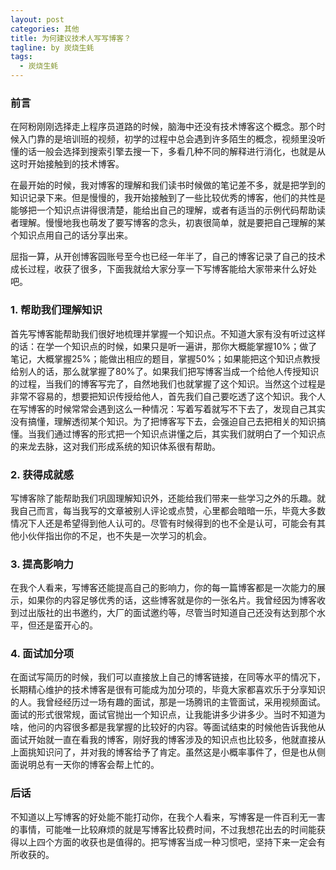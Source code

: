 ```yaml
---
layout: post
categories: 其他
title: 为何建议技术人写写博客？
tagline: by 炭烧生蚝
tags: 
  - 炭烧生蚝
---
```



### 前言

在阿粉刚刚选择走上程序员道路的时候，脑海中还没有技术博客这个概念。那个时候入门靠的是培训班的视频，初学的过程中总会遇到许多陌生的概念，视频里没听懂的话一般会选择到搜索引擎去搜一下，多看几种不同的解释进行消化，也就是从这时开始接触到的技术博客。

在最开始的时候，我对博客的理解和我们读书时候做的笔记差不多，就是把学到的知识记录下来。但是慢慢的，我开始接触到了一些比较优秀的博客，他们的共性是能够把一个知识点讲得很清楚，能给出自己的理解，或者有适当的示例代码帮助读者理解。慢慢地我也萌发了要写博客的念头，初衷很简单，就是要把自己理解的某个知识点用自己的话分享出来。

屈指一算，从开创博客园账号至今也已经一年半了，自己的博客记录了自己的技术成长过程，收获了很多，下面我就给大家分享一下写博客能给大家带来什么好处吧。

### 1. 帮助我们理解知识

首先写博客能帮助我们很好地梳理并掌握一个知识点。不知道大家有没有听过这样的话：在学一个知识点的时候，如果只是听一遍讲，那你大概能掌握10%；做了笔记，大概掌握25%；能做出相应的题目，掌握50%；如果能把这个知识点教授给别人的话，那么就掌握了80%了。如果我们把写博客当成一个给他人传授知识的过程，当我们的博客写完了，自然地我们也就掌握了这个知识。当然这个过程是非常不容易的，想要把知识传授给他人，首先我们自己要吃透了这个知识。我个人在写博客的时候常常会遇到这么一种情况：写着写着就写不下去了，发现自己其实没有搞懂，理解透彻某个知识。为了把博客写下去，会强迫自己去把相关的知识搞懂。当我们通过博客的形式把一个知识点讲懂之后，其实我们就明白了一个知识点的来龙去脉，这对我们形成系统的知识体系很有帮助。

### 2. 获得成就感

写博客除了能帮助我们巩固理解知识外，还能给我们带来一些学习之外的乐趣。就我自己而言，每当我写的文章被别人评论或点赞，心里都会暗暗一乐，毕竟大多数情况下人还是希望得到他人认可的。尽管有时候得到的也不全是认可，可能会有其他小伙伴指出你的不足，也不失是一次学习的机会。

### 3. 提高影响力

在我个人看来，写博客还能提高自己的影响力，你的每一篇博客都是一次能力的展示，如果你的内容足够优秀的话，这些博客就是你的一张名片。我曾经因为博客收到过出版社的出书邀约，大厂的面试邀约等，尽管当时知道自己还没有达到那个水平，但还是蛮开心的。

### 4. 面试加分项

在面试写简历的时候，我们可以直接放上自己的博客链接，在同等水平的情况下，长期精心维护的技术博客是很有可能成为加分项的，毕竟大家都喜欢乐于分享知识的人。我曾经经历过一场有趣的面试，那是一场腾讯的主管面试，采用视频面试。面试的形式很常规，面试官抛出一个知识点，让我能讲多少讲多少。当时不知道为啥，他问的内容很多都是我掌握的比较好的内容。等面试结束的时候他告诉我他从面试开始就一直在看我的博客，刚好我的博客涉及的知识点也比较多，他就直接从上面挑知识问了，并对我的博客给予了肯定。虽然这是小概率事件了，但是也从侧面说明总有一天你的博客会帮上忙的。

### 后话

不知道以上写博客的好处能不能打动你，在我个人看来，写博客是一件百利无一害的事情，可能唯一比较麻烦的就是写博客比较费时间，不过我想花出去的时间能获得以上四个方面的收获也是值得的。把写博客当成一种习惯吧，坚持下来一定会有所收获的。

